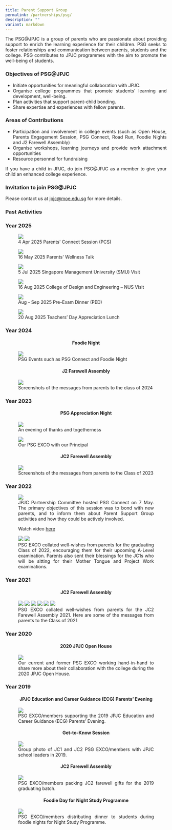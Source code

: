 ```yaml
---
title: Parent Support Group
permalink: /partnerships/psg/
description: ""
variant: markdown
---
```

<div align="justify">
<p>
The PSG@JPJC is&nbsp;a group of parents who are passionate about providing support to enrich the learning experience for their children.&nbsp;PSG seeks to foster relationships and communication between parents, students and the college. PSG contributes to JPJC programmes with the aim to promote the well-being of students.</p>

<h3><strong>Objectives of PSG@JPJC</strong></h3>
<ul>
	<li>Initiate opportunities for meaningful collaboration with JPJC.</li>
	<li>Organise college programmes that promote students’ learning and development, well-being.
</li>
	<li>Plan activities that support parent-child bonding.</li>
	<li>Share expertise and experiences with fellow parents.</li></ul>

<h3><strong>Areas of Contributions</strong></h3>
<ul>
	<li>Participation and involvement in college events (such as Open House, Parents Engagement Session, PSG Connect, Road Run, Foodie Nights and J2 Farewell Assembly)</li>
	<li>Organise workshops, learning journeys and provide work attachment opportunities</li>
	<li>Resource personnel for fundraising</li></ul>

<p>
If you have a child in JPJC, do join PSG@JPJC as a member to give your child an enhanced college experience.</p>

<h3><strong>Invitation to join PSG@JPJC</strong></h3>
<p>Please contact us at <a href="mailto:jpjc@moe.edu.sg">jpjc@moe.edu.sg</a> for more details.</p>

<h3><strong>Past Activities</strong></h3>
	
<h3>Year 2025</h3>

<figure>
	<img src="/images/Partnerships/PSG/PSG_1.png">
	<figcaption>4 Apr 2025 Parents' Connect Session (PCS)</figcaption></figure>

<figure>
	<img src="/images/Partnerships/PSG/PSG_2.png">
	<figcaption>16 May 2025 Parents' Wellness Talk</figcaption></figure>

<figure>
	<img src="/images/Partnerships/PSG/PSG_3.png">
	<figcaption>5 Jul 2025 Singapore Management University (SMU) Visit</figcaption></figure>
	
<figure>
	<img src="/images/Partnerships/PSG/PSG_4.png">
	<figcaption>16 Aug 2025 College of Design and Engineering – NUS Visit</figcaption></figure>
	
<figure>
	<img src="/images/Partnerships/PSG/PSG_5.png">
	<figcaption>Aug - Sep 2025 Pre-Exam Dinner (PED)</figcaption></figure>
	
<figure>
	<img src="/images/Partnerships/PSG/PSG_6.png">
	<figcaption>20 Aug 2025 Teachers’ Day Appreciation Lunch</figcaption></figure>
	
<h3>Year 2024</h3>

<center><h4>Foodie Night</h4></center>	
<figure>
	<img src="/images/Partnerships/PSG/PSG.png">
	<figcaption>PSG Events such as PSG Connect and Foodie Night</figcaption></figure>
	
<center><h4>J2 Farewell Assembly</h4></center>	
<figure>
	<img src="/images/Partnerships/PSG/Picture3.png">
	<figcaption>Screenshots of the messages from parents to the class of 2024</figcaption></figure>
	
	
<h3>Year 2023</h3>

<center><h4>PSG Appreciation Night</h4></center>

<figure>
	<img src="/images/Partnerships/PSG/PSG1.jpeg">
	<figcaption>An evening of thanks and togetherness</figcaption></figure>
	
<figure>
	<img src="/images/Partnerships/PSG/PSG2.jpg">
	<figcaption>Our PSG EXCO with our Principal</figcaption></figure>
	
<center><h4>JC2 Farewell Assembly</h4></center>
	
<figure>
	<img src="/images/Partnerships/PSG/PSG3.JPG">
	<figcaption>Screenshots of the messages from parents to the Class of 2023</figcaption></figure>

<h3>Year 2022</h3>
	
<figure>
<img src="https://raw.githubusercontent.com/isomerpages/moe-jpjc/staging/images/Partnerships/PSG/PSG%20Connect%202022.jpeg">
<figcaption>JPJC Partnership Committee hosted PSG Connect on 7 May. The primary objectives of this session was to bond with new parents, and to inform them about Parent Support Group activities and how they could be actively involved. 


<p>Watch video <a href="https://www.facebook.com/jpjc.sg/videos/391536189521899/">here</a></p>
</figcaption></figure>	
	
	
<figure>
<img src="https://raw.githubusercontent.com/isomerpages/moe-jpjc/staging/images/Partnerships/PSG/J1%20Wishes.jpg">

<img src="https://raw.githubusercontent.com/isomerpages/moe-jpjc/staging/images/Partnerships/PSG/J2%20Wishes.jpg">


<figcaption>PSG EXCO collated well-wishes from parents for the graduating Class of 2022, encouraging them for their upcoming A-Level examination. Parents also sent their blessings for the JC1s who will be sitting for their Mother Tongue and Project Work examinations.</figcaption></figure>		
	
	
	
<h3>Year 2021</h3>
	
<center><h4>JC2 Farewell Assembly</h4></center>

<figure>
<img src="/images/psg%201a.jpg">
<img src="/images/psg%201b.jpg">		 
<img src="/images/psg%202a.jpg">
<img src="/images/psg%202b.jpg">		 
<img src="/images/psg%203a.jpg">
<img src="/images/psg%203b.jpg">		 		 
<figcaption>PSG EXCO collated well-wishes from parents for the JC2 Farewell Assembly 2021. Here are some of the messages&nbsp;from parents to the Class of 2021 </figcaption></figure>
	
<h3>Year 2020</h3>
<center><h4>2020 JPJC Open House</h4></center>

<figure>
<img src="/images/PSG1.jpg">
<figcaption>Our current and former PSG EXCO working hand-in-hand to share more about their collaboration with the college during the 2020 JPJC Open House.</figcaption></figure>

<h3>Year 2019</h3>
<center><h4>JPJC Education and Career Guidance (ECG) Parents’ Evening</h4></center>

<figure>
<img src="/images/PSG2.jpg">
<figcaption>PSG EXCO/members supporting the 2019 JPJC Education and Career Guidance (ECG) Parents’ Evening.</figcaption>
</figure>

<center><h4>Get-to-Know Session</h4></center>
<figure>
<img src="/images/PSG3.jpg">
<figcaption>Group photo of JC1 and JC2 PSG EXCO/members with JPJC school leaders in 2019.</figcaption></figure>

<center><h4>JC2 Farewell Assembly</h4></center>
<figure>
<img src="/images/psg4.jpg">
<figcaption>PSG EXCO/members packing JC2 farewell gifts for the 2019 graduating batch.</figcaption></figure>
	
<center><h4>Foodie Day for Night Study Programme</h4></center>
<figure>
<img src="/images/psg5.jpg">
<figcaption>PSG EXCO/members distributing dinner to students during foodie nights for Night Study Programme.</figcaption></figure></div>